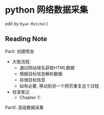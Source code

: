 # python 网络数据采集
edit by `Ryan Mitchell`

## Reading Note

PartⅠ: 创建爬虫
- 大致流程: 
    - 通过网站域名获取HTML数据
    - 根据目标信息解析数据
    - 存储目标信息
    - 如有必要, 移动到另一个网页重复这个过程
- 目录笔记
    - Chapter-1: 

PartⅡ: 高级数据采集
